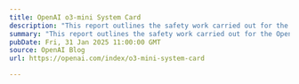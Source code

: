 ```yaml
---
title: OpenAI o3-mini System Card
description: "This report outlines the safety work carried out for the OpenAI o3-mini model, including safety evaluations, external red teaming, and Preparedness Framework evaluations."
summary: "This report outlines the safety work carried out for the OpenAI o3-mini model, including safety evaluations, external red teaming, and Preparedness Framework evaluations."
pubDate: Fri, 31 Jan 2025 11:00:00 GMT
source: OpenAI Blog
url: https://openai.com/index/o3-mini-system-card

---
```


